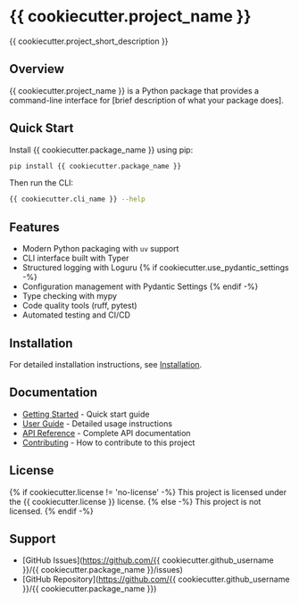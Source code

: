 # {{ cookiecutter.project_name }}

{{ cookiecutter.project_short_description }}

## Overview

{{ cookiecutter.project_name }} is a Python package that provides a command-line interface for [brief description of what your package does].

## Quick Start

Install {{ cookiecutter.package_name }} using pip:

```bash
pip install {{ cookiecutter.package_name }}
```

Then run the CLI:

```bash
{{ cookiecutter.cli_name }} --help
```

## Features

- Modern Python packaging with `uv` support
- CLI interface built with Typer
- Structured logging with Loguru
{% if cookiecutter.use_pydantic_settings -%}
- Configuration management with Pydantic Settings
{% endif -%}
- Type checking with mypy
- Code quality tools (ruff, pytest)
- Automated testing and CI/CD

## Installation

For detailed installation instructions, see [Installation](getting-started/installation.md).

## Documentation

- [Getting Started](getting-started/quickstart.md) - Quick start guide
- [User Guide](user-guide/cli.md) - Detailed usage instructions
- [API Reference](reference/) - Complete API documentation
- [Contributing](contributing.md) - How to contribute to this project

## License

{% if cookiecutter.license != 'no-license' -%}
This project is licensed under the {{ cookiecutter.license }} license.
{% else -%}
This project is not licensed.
{% endif -%}

## Support

- [GitHub Issues](https://github.com/{{ cookiecutter.github_username }}/{{ cookiecutter.package_name }}/issues)
- [GitHub Repository](https://github.com/{{ cookiecutter.github_username }}/{{ cookiecutter.package_name }})